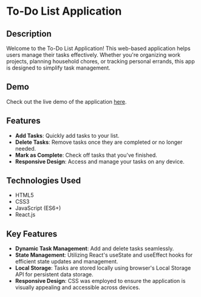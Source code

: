 # To-Do List Application

## Description

Welcome to the To-Do List Application! This web-based application helps users manage their tasks effectively. Whether you're organizing work projects, planning household chores, or tracking personal errands, this app is designed to simplify task management.

## Demo
Check out the live demo of the application [here](https://666c629940f54e7b5e20a226--stirring-croquembouche-60da52.netlify.app/).

## Features

- **Add Tasks**: Quickly add tasks to your list.
- **Delete Tasks**: Remove tasks once they are completed or no longer needed.
- **Mark as Complete**: Check off tasks that you've finished.
- **Responsive Design**: Access and manage your tasks on any device.

## Technologies Used

- HTML5
- CSS3
- JavaScript (ES6+)
- React.js

## Key Features

- **Dynamic Task Management**: Add and delete tasks seamlessly.
- **State Management**: Utilizing React's useState and useEffect hooks for efficient state updates and management.
- **Local Storage**: Tasks are stored locally using browser's Local Storage API for persistent data storage.
- **Responsive Design**: CSS was employed to ensure the application is visually appealing and accessible across devices.
